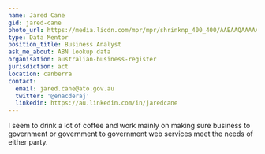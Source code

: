 ```yaml
---
name: Jared Cane
gid: jared-cane
photo_url: https://media.licdn.com/mpr/mpr/shrinknp_400_400/AAEAAQAAAAAAAAdmAAAAJDNjZTU3MzExLTg0YjktNDE3OC1iNjc2LWFiMTBiNzI4OTMwMg.jpg
type: Data Mentor
position_title: Business Analyst
ask_me_about: ABN lookup data
organisation: australian-business-register
jurisdiction: act
location: canberra
contact:
  email: jared.cane@ato.gov.au
  twitter: '@enacderaj'
  linkedin: https://au.linkedin.com/in/jaredcane
---
```


I seem to drink a lot of coffee and work mainly on making sure business to government or government to government web services meet the needs of either party.
